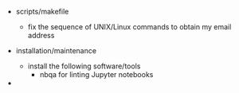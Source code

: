 + scripts/makefile
	- fix the sequence of UNIX/Linux commands to obtain my email address






+ installation/maintenance
	- install the following software/tools
		* nbqa for linting Jupyter notebooks
+ 




